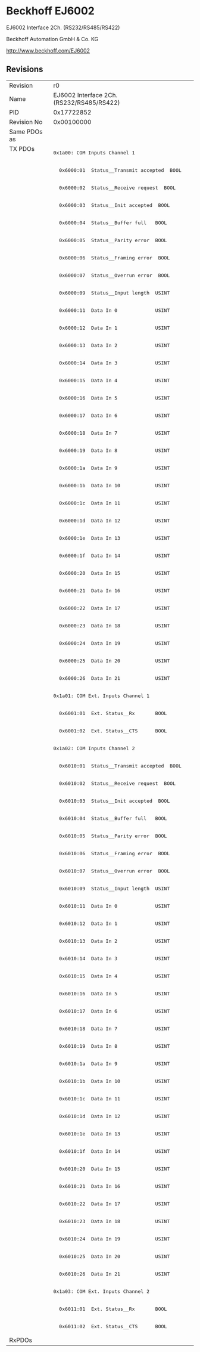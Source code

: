 # Beckhoff EJ6002

EJ6002 Interface 2Ch. (RS232/RS485/RS422)

Beckhoff Automation GmbH & Co. KG

http://www.beckhoff.com/EJ6002

## Revisions
<table>
<tr >
<td>Revision</td>
<td>r0</td>
</tr>
<tr >
<td>Name</td>
<td>EJ6002 Interface 2Ch. (RS232/RS485/RS422)</td>
</tr>
<tr >
<td>PID</td>
<td>0x17722852</td>
</tr>
<tr >
<td>Revision No</td>
<td>0x00100000</td>
</tr>
<tr >
<td>Same PDOs as</td>
<td></td>
</tr>
<tr class="txpdo">
<td rowspan=68 valign=top>TX PDOs</td>
<td><pre>0x1a00: COM Inputs Channel 1</pre></td>
<td></td>
</tr>
<tr class="txpdo">
<td><pre>  0x6000:01  Status__Transmit accepted  BOOL</pre></td>
</tr>
<tr class="txpdo">
<td><pre>  0x6000:02  Status__Receive request  BOOL</pre></td>
</tr>
<tr class="txpdo">
<td><pre>  0x6000:03  Status__Init accepted  BOOL</pre></td>
</tr>
<tr class="txpdo">
<td><pre>  0x6000:04  Status__Buffer full   BOOL</pre></td>
</tr>
<tr class="txpdo">
<td><pre>  0x6000:05  Status__Parity error  BOOL</pre></td>
</tr>
<tr class="txpdo">
<td><pre>  0x6000:06  Status__Framing error  BOOL</pre></td>
</tr>
<tr class="txpdo">
<td><pre>  0x6000:07  Status__Overrun error  BOOL</pre></td>
</tr>
<tr class="txpdo">
<td><pre>  0x6000:09  Status__Input length  USINT</pre></td>
</tr>
<tr class="txpdo">
<td><pre>  0x6000:11  Data In 0             USINT</pre></td>
</tr>
<tr class="txpdo">
<td><pre>  0x6000:12  Data In 1             USINT</pre></td>
</tr>
<tr class="txpdo">
<td><pre>  0x6000:13  Data In 2             USINT</pre></td>
</tr>
<tr class="txpdo">
<td><pre>  0x6000:14  Data In 3             USINT</pre></td>
</tr>
<tr class="txpdo">
<td><pre>  0x6000:15  Data In 4             USINT</pre></td>
</tr>
<tr class="txpdo">
<td><pre>  0x6000:16  Data In 5             USINT</pre></td>
</tr>
<tr class="txpdo">
<td><pre>  0x6000:17  Data In 6             USINT</pre></td>
</tr>
<tr class="txpdo">
<td><pre>  0x6000:18  Data In 7             USINT</pre></td>
</tr>
<tr class="txpdo">
<td><pre>  0x6000:19  Data In 8             USINT</pre></td>
</tr>
<tr class="txpdo">
<td><pre>  0x6000:1a  Data In 9             USINT</pre></td>
</tr>
<tr class="txpdo">
<td><pre>  0x6000:1b  Data In 10            USINT</pre></td>
</tr>
<tr class="txpdo">
<td><pre>  0x6000:1c  Data In 11            USINT</pre></td>
</tr>
<tr class="txpdo">
<td><pre>  0x6000:1d  Data In 12            USINT</pre></td>
</tr>
<tr class="txpdo">
<td><pre>  0x6000:1e  Data In 13            USINT</pre></td>
</tr>
<tr class="txpdo">
<td><pre>  0x6000:1f  Data In 14            USINT</pre></td>
</tr>
<tr class="txpdo">
<td><pre>  0x6000:20  Data In 15            USINT</pre></td>
</tr>
<tr class="txpdo">
<td><pre>  0x6000:21  Data In 16            USINT</pre></td>
</tr>
<tr class="txpdo">
<td><pre>  0x6000:22  Data In 17            USINT</pre></td>
</tr>
<tr class="txpdo">
<td><pre>  0x6000:23  Data In 18            USINT</pre></td>
</tr>
<tr class="txpdo">
<td><pre>  0x6000:24  Data In 19            USINT</pre></td>
</tr>
<tr class="txpdo">
<td><pre>  0x6000:25  Data In 20            USINT</pre></td>
</tr>
<tr class="txpdo">
<td><pre>  0x6000:26  Data In 21            USINT</pre></td>
</tr>
<tr class="txpdo">
<td><pre>0x1a01: COM Ext. Inputs Channel 1</pre></td>
</tr>
<tr class="txpdo">
<td><pre>  0x6001:01  Ext. Status__Rx       BOOL</pre></td>
</tr>
<tr class="txpdo">
<td><pre>  0x6001:02  Ext. Status__CTS      BOOL</pre></td>
</tr>
<tr class="txpdo">
<td><pre>0x1a02: COM Inputs Channel 2</pre></td>
</tr>
<tr class="txpdo">
<td><pre>  0x6010:01  Status__Transmit accepted  BOOL</pre></td>
</tr>
<tr class="txpdo">
<td><pre>  0x6010:02  Status__Receive request  BOOL</pre></td>
</tr>
<tr class="txpdo">
<td><pre>  0x6010:03  Status__Init accepted  BOOL</pre></td>
</tr>
<tr class="txpdo">
<td><pre>  0x6010:04  Status__Buffer full   BOOL</pre></td>
</tr>
<tr class="txpdo">
<td><pre>  0x6010:05  Status__Parity error  BOOL</pre></td>
</tr>
<tr class="txpdo">
<td><pre>  0x6010:06  Status__Framing error  BOOL</pre></td>
</tr>
<tr class="txpdo">
<td><pre>  0x6010:07  Status__Overrun error  BOOL</pre></td>
</tr>
<tr class="txpdo">
<td><pre>  0x6010:09  Status__Input length  USINT</pre></td>
</tr>
<tr class="txpdo">
<td><pre>  0x6010:11  Data In 0             USINT</pre></td>
</tr>
<tr class="txpdo">
<td><pre>  0x6010:12  Data In 1             USINT</pre></td>
</tr>
<tr class="txpdo">
<td><pre>  0x6010:13  Data In 2             USINT</pre></td>
</tr>
<tr class="txpdo">
<td><pre>  0x6010:14  Data In 3             USINT</pre></td>
</tr>
<tr class="txpdo">
<td><pre>  0x6010:15  Data In 4             USINT</pre></td>
</tr>
<tr class="txpdo">
<td><pre>  0x6010:16  Data In 5             USINT</pre></td>
</tr>
<tr class="txpdo">
<td><pre>  0x6010:17  Data In 6             USINT</pre></td>
</tr>
<tr class="txpdo">
<td><pre>  0x6010:18  Data In 7             USINT</pre></td>
</tr>
<tr class="txpdo">
<td><pre>  0x6010:19  Data In 8             USINT</pre></td>
</tr>
<tr class="txpdo">
<td><pre>  0x6010:1a  Data In 9             USINT</pre></td>
</tr>
<tr class="txpdo">
<td><pre>  0x6010:1b  Data In 10            USINT</pre></td>
</tr>
<tr class="txpdo">
<td><pre>  0x6010:1c  Data In 11            USINT</pre></td>
</tr>
<tr class="txpdo">
<td><pre>  0x6010:1d  Data In 12            USINT</pre></td>
</tr>
<tr class="txpdo">
<td><pre>  0x6010:1e  Data In 13            USINT</pre></td>
</tr>
<tr class="txpdo">
<td><pre>  0x6010:1f  Data In 14            USINT</pre></td>
</tr>
<tr class="txpdo">
<td><pre>  0x6010:20  Data In 15            USINT</pre></td>
</tr>
<tr class="txpdo">
<td><pre>  0x6010:21  Data In 16            USINT</pre></td>
</tr>
<tr class="txpdo">
<td><pre>  0x6010:22  Data In 17            USINT</pre></td>
</tr>
<tr class="txpdo">
<td><pre>  0x6010:23  Data In 18            USINT</pre></td>
</tr>
<tr class="txpdo">
<td><pre>  0x6010:24  Data In 19            USINT</pre></td>
</tr>
<tr class="txpdo">
<td><pre>  0x6010:25  Data In 20            USINT</pre></td>
</tr>
<tr class="txpdo">
<td><pre>  0x6010:26  Data In 21            USINT</pre></td>
</tr>
<tr class="txpdo">
<td><pre>0x1a03: COM Ext. Inputs Channel 2</pre></td>
</tr>
<tr class="txpdo">
<td><pre>  0x6011:01  Ext. Status__Rx       BOOL</pre></td>
</tr>
<tr class="txpdo">
<td><pre>  0x6011:02  Ext. Status__CTS      BOOL</pre></td>
</tr>
<tr >
<td>RxPDOs</td>
<td></td>
</tr>
</table>
